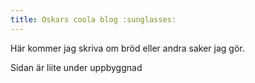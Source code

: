 ```yaml
---
title: Oskars coola blog :sunglasses:
---
```


Här kommer jag skriva om bröd eller andra saker jag gör.

Sidan är liite under uppbyggnad 
